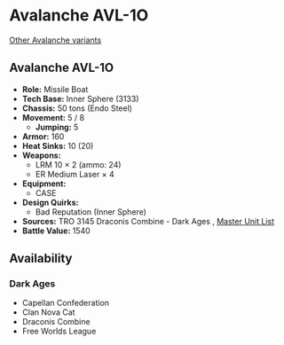# Avalanche AVL-1O 

[Other Avalanche variants](../avalanche.md) 

## Avalanche AVL-1O 

- **Role:** Missile Boat 
- **Tech Base:** Inner Sphere (3133) 
- **Chassis:** 50 tons (Endo Steel) 
- **Movement:** 5 / 8 
  - **Jumping:** 5 
- **Armor:** 160 
- **Heat Sinks:** 10 (20) 
- **Weapons:** 
  - LRM 10 × 2 (ammo: 24) 
  - ER Medium Laser × 4 
- **Equipment:** 
  - CASE 
- **Design Quirks:** 
  - Bad Reputation (Inner Sphere) 
- **Sources:** TRO 3145 Draconis Combine - Dark Ages , [Master Unit List](http://masterunitlist.info/Unit/Details/6396/avalanche-avl-1o) 
- **Battle Value:** 1540 

## Availability 

### Dark Ages 

- Capellan Confederation 
- Clan Nova Cat 
- Draconis Combine 
- Free Worlds League 

